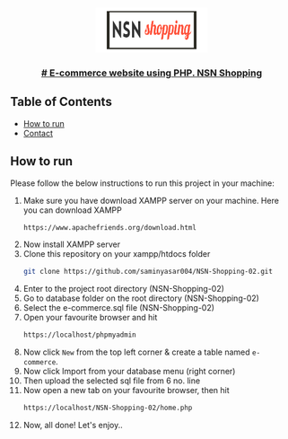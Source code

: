 <!-- PROJECT LOGO -->

<br />
<p align="center">
  <a href="https://github.com/saminyasar004/NSN-Shopping-02">
    <img src="img/nsn.png" alt="Logo" width="200" height="80">
  </a>

<br />
<p align="center">
  <h3 align="center"><a href="https://github.com/saminyasar004/NSN-Shopping-02"># E-commerce website using PHP. NSN Shopping</a></h3>

<!-- TABLE OF CONTENTS -->

## Table of Contents

- [How to run](#how-to-run)
- [Contact](#contact)

<!-- HOW TO RUN -->

## How to run

Please follow the below instructions to run this project in your machine:

1. Make sure you have download XAMPP server on your machine. Here you can download XAMPP
   ```sh
   https://www.apachefriends.org/download.html
   ```
1. Now install XAMPP server
1. Clone this repository on your xampp/htdocs folder
   ```sh
   git clone https://github.com/saminyasar004/NSN-Shopping-02.git
   ```
1. Enter to the project root directory (NSN-Shopping-02)
1. Go to database folder on the root directory (NSN-Shopping-02)
1. Select the e-commerce.sql file (NSN-Shopping-02)
1. Open your favourite browser and hit
   ```sh
   https://localhost/phpmyadmin
   ```
1. Now click `New` from the top left corner & create a table named `e-commerce`.
1. Now click Import from your database menu (right corner)
9. Then upload the selected sql file from 6 no. line
1. Now open a new tab on your favourite browser, then hit
    ```sh
    https://localhost/NSN-Shopping-02/home.php
    ```
1. Now, all done! Let's enjoy..

